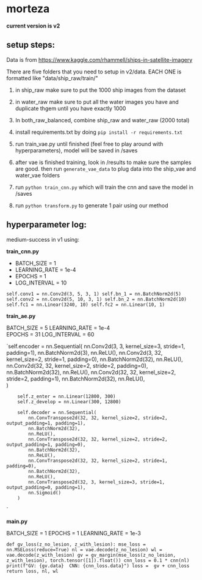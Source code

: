 # morteza

**current version is v2**

## setup steps:

Data is from https://www.kaggle.com/rhammell/ships-in-satellite-imagery

There are five folders that you need to setup in v2/data. EACH ONE is formatted like "data/ship_raw/train/<PUT IMGS HERE>" 

1) in ship_raw make sure to put the 1000 ship images from the dataset

2) in water_raw make sure to put all the water images you have and duplicate thgem until you have exactly 1000

3) In both_raw_balanced, combine ship_raw and water_raw (2000 total)

4) install requirements.txt by doing `pip install -r requirements.txt`

5) run train_vae.py until finished (feel free to play around with hyperparameters), model will be saved in /saves

6) after vae is finished training, look in /results to make sure the samples are good. then run `generate_vae_data` to plug data into the ship_vae and water_vae folders

7) run `python train_cnn.py` which will train the cnn and save the model in /saves

8) run `python transform.py` to generate 1 pair using our method


## hyperparameter log:

medium-success in v1 using:

**train_cnn.py**

- BATCH_SIZE = 1
- LEARNING_RATE = 1e-4
- EPOCHS = 1
- LOG_INTERVAL = 10

`self.conv1 = nn.Conv2d(3, 5, 3, 1)
        self.bn_1 = nn.BatchNorm2d(5)
        self.conv2 = nn.Conv2d(5, 10, 3, 1)
        self.bn_2 = nn.BatchNorm2d(10)
        self.fc1 = nn.Linear(3240, 10)
        self.fc2 = nn.Linear(10, 1)`

**train_ae.py**

BATCH_SIZE = 5
LEARNING_RATE = 1e-4  
EPOCHS = 31
LOG_INTERVAL = 60

 `self.encoder = nn.Sequential(
            nn.Conv2d(3, 3, kernel_size=3, stride=1, padding=1),
            nn.BatchNorm2d(3),
            nn.ReLU(),
            nn.Conv2d(3, 32, kernel_size=2, stride=1, padding=0),
            nn.BatchNorm2d(32),
            nn.ReLU(),
            nn.Conv2d(32, 32, kernel_size=2, stride=2, padding=0),
            nn.BatchNorm2d(32),
            nn.ReLU(),
            nn.Conv2d(32, 32, kernel_size=2, stride=2, padding=1),
            nn.BatchNorm2d(32),
            nn.ReLU(),     
        )
        
        self.z_enter = nn.Linear(12800, 300)
        self.z_develop = nn.Linear(300, 12800)
        
        self.decoder = nn.Sequential(
            nn.ConvTranspose2d(32, 32, kernel_size=2, stride=2, output_padding=1, padding=1),
            nn.BatchNorm2d(32),
            nn.ReLU(),
            nn.ConvTranspose2d(32, 32, kernel_size=2, stride=2, output_padding=1, padding=0),
            nn.BatchNorm2d(32),
            nn.ReLU(),
            nn.ConvTranspose2d(32, 32, kernel_size=2, stride=1, padding=0),
            nn.BatchNorm2d(32),
            nn.ReLU(),
            nn.ConvTranspose2d(32, 3, kernel_size=3, stride=1, output_padding=0, padding=1),
            nn.Sigmoid()
        )
`

**main.py**

BATCH_SIZE = 1
EPOCHS = 1
LEARNING_RATE = 1e-3

`def gv_loss(z_no_lesion, z_with_lesion):
    mse_loss = nn.MSELoss(reduce=True)
    nl = vae.decode(z_no_lesion)
    wl = vae.decode(z_with_lesion)
    gv = gv_margin(mse_loss(z_no_lesion, z_with_lesion), torch.tensor([1]).float())
    cnn_loss = 0.1 * cnn(nl)
    print(f"GV: {gv.data}  CNN: {cnn_loss.data}")
    loss =  gv + cnn_loss
    return loss, nl, wl`

    







